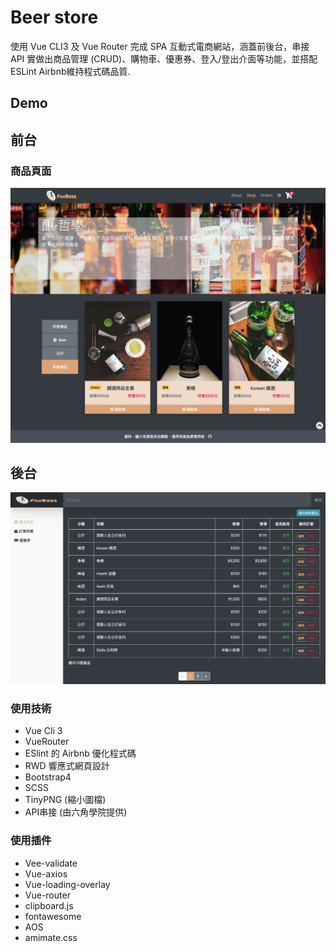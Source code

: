 # Beer store

使用 Vue CLI3 及 Vue Router 完成 SPA 互動式電商網站，涵蓋前後台，串接 API 實做出商品管理 (CRUD)、購物車、優惠券、登入/登出介面等功能，並搭配 ESLint Airbnb維持程式碼品質.

## Demo

## 前台

### 商品頁面
![](./src/assets/images/readme/beerstore.png)

## 後台
![](./src/assets/images/readme/admin.png)

### 使用技術

- Vue Cli 3
- VueRouter
- ESlint 的 Airbnb 優化程式碼
- RWD 響應式網頁設計
- Bootstrap4
- SCSS
- TinyPNG (縮小圖檔)
- API串接 (由六角學院提供)

### 使用插件

- Vee-validate
- Vue-axios
- Vue-loading-overlay
- Vue-router
- clipboard.js
- fontawesome
- AOS
- amimate.css
